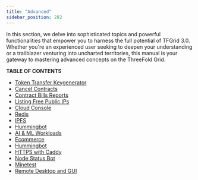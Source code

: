 ```yaml
---
title: "Advanced"
sidebar_position: 282
---
```




In this section, we delve into sophisticated topics and powerful functionalities that empower you to harness the full potential of TFGrid 3.0. Whether you're an experienced user seeking to deepen your understanding or a trailblazer venturing into uncharted territories, this manual is your gateway to mastering advanced concepts on the ThreeFold Grid.

**TABLE OF CONTENTS**

- [Token Transfer Keygenerator](./token_transfer_keygenerator.md)
- [Cancel Contracts](./cancel_contracts.md)
- [Contract Bills Reports](./contract_bill_report.md)
- [Listing Free Public IPs](./list_public_ips.md)
- [Cloud Console](./cloud_console.md)
- [Redis](./grid3_redis.md)
- [IPFS](./ipfs/ipfs_toc.md)
- [Hummingbot](./hummingbot.md)
- [AI & ML Workloads](./ai_ml_workloads/ai_ml_workloads_toc.md)
- [Ecommerce](./ecommerce/ecommerce.md)
- [Hummingbot](./hummingbot.md)
- [HTTPS with Caddy](./https_caddy.md)
- [Node Status Bot](./node_status_bot.md)
- [Minetest](./minetest.md)
- [Remote Desktop and GUI](../getstarted/remote-desktop_gui/remote-desktop_gui.md)